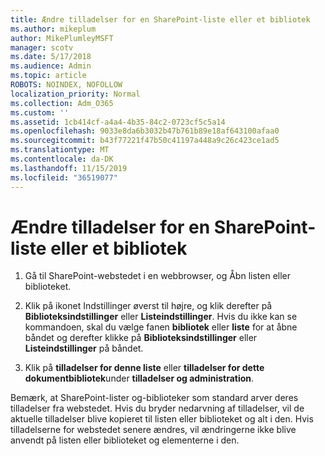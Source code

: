 ```yaml
---
title: Ændre tilladelser for en SharePoint-liste eller et bibliotek
ms.author: mikeplum
author: MikePlumleyMSFT
manager: scotv
ms.date: 5/17/2018
ms.audience: Admin
ms.topic: article
ROBOTS: NOINDEX, NOFOLLOW
localization_priority: Normal
ms.collection: Adm_O365
ms.custom: ''
ms.assetid: 1cb414cf-a4a4-4b35-84c2-0723cf5c5a14
ms.openlocfilehash: 9033e8da6b3032b47b761b89e18af643100afaa0
ms.sourcegitcommit: b43f77221f47b50c41197a448a9c26c423ce1ad5
ms.translationtype: MT
ms.contentlocale: da-DK
ms.lasthandoff: 11/15/2019
ms.locfileid: "36519077"
---
```

# <a name="change-permissions-for-a-sharepoint-list-or-library"></a>Ændre tilladelser for en SharePoint-liste eller et bibliotek

1. Gå til SharePoint-webstedet i en webbrowser, og Åbn listen eller biblioteket.
    
2. Klik på ikonet Indstillinger øverst til højre, og klik derefter på **Biblioteksindstillinger** eller **Listeindstillinger**. Hvis du ikke kan se kommandoen, skal du vælge fanen **bibliotek** eller **liste** for at åbne båndet og derefter klikke på **Biblioteksindstillinger** eller **Listeindstillinger** på båndet. 
    
3. Klik på **tilladelser for denne liste** eller **tilladelser for dette dokumentbibliotek**under **tilladelser og administration**.
    
Bemærk, at SharePoint-lister og-biblioteker som standard arver deres tilladelser fra webstedet. Hvis du bryder nedarvning af tilladelser, vil de aktuelle tilladelser blive kopieret til listen eller biblioteket og alt i den. Hvis tilladelserne for webstedet senere ændres, vil ændringerne ikke blive anvendt på listen eller biblioteket og elementerne i den.
  

